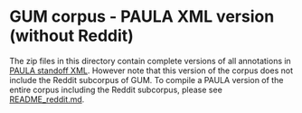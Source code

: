 # GUM corpus - PAULA XML version (without Reddit)

The zip files in this directory contain complete versions of all annotations in [PAULA standoff XML](https://github.com/korpling/paula-xml). However note that this version of the corpus does not include the Reddit subcorpus of GUM. To compile a PAULA version of the entire corpus including the Reddit subcorpus, please see [README_reddit.md](https://github.com/amir-zeldes/gum/blob/master/README_reddit.md).